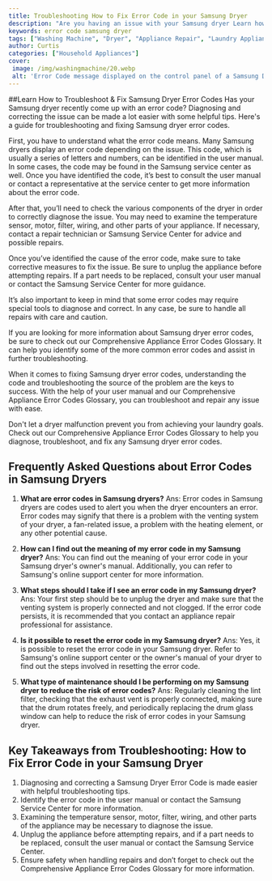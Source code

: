 ```yaml
---
title: Troubleshooting How to Fix Error Code in your Samsung Dryer
description: "Are you having an issue with your Samsung dryer Learn how to troubleshoot and fix the error codes with this step-by-step guide Get top-notch advice on keeping your dryer up and running"
keywords: error code samsung dryer
tags: ["Washing Machine", "Dryer", "Appliance Repair", "Laundry Appliances", "Appliance Brand"]
author: Curtis
categories: ["Household Appliances"]
cover: 
 image: /img/washingmachine/20.webp
 alt: 'Error Code message displayed on the control panel of a Samsung Dryer'
---
```

##Learn How to Troubleshoot & Fix Samsung Dryer Error Codes
Has your Samsung dryer recently come up with an error code? Diagnosing and correcting the issue can be made a lot easier with some helpful tips. Here's a guide for troubleshooting and fixing Samsung dryer error codes. 

First, you have to understand what the error code means. Many Samsung dryers display an error code depending on the issue. This code, which is usually a series of letters and numbers, can be identified in the user manual. In some cases, the code may be found in the Samsung service center as well. Once you have identified the code, it’s best to consult the user manual or contact a representative at the service center to get more information about the error code. 

After that, you’ll need to check the various components of the dryer in order to correctly diagnose the issue. You may need to examine the temperature sensor, motor, filter, wiring, and other parts of your appliance. If necessary, contact a repair technician or Samsung Service Center for advice and possible repairs.

Once you’ve identified the cause of the error code, make sure to take corrective measures to fix the issue. Be sure to unplug the appliance before attempting repairs. If a part needs to be replaced, consult your user manual or contact the Samsung Service Center for more guidance. 

It’s also important to keep in mind that some error codes may require special tools to diagnose and correct. In any case, be sure to handle all repairs with care and caution. 

If you are looking for more information about Samsung dryer error codes, be sure to check out our Comprehensive Appliance Error Codes Glossary. It can help you identify some of the more common error codes and assist in further troubleshooting. 

When it comes to fixing Samsung dryer error codes, understanding the code and troubleshooting the source of the problem are the keys to success. With the help of your user manual and our Comprehensive Appliance Error Codes Glossary, you can troubleshoot and repair any issue with ease. 
 
Don't let a dryer malfunction prevent you from achieving your laundry goals. Check out our Comprehensive Appliance Error Codes Glossary to help you diagnose, troubleshoot, and fix any Samsung dryer error codes.

## Frequently Asked Questions about Error Codes in Samsung Dryers

1. **What are error codes in Samsung dryers?** 
Ans: Error codes in Samsung dryers are codes used to alert you when the dryer encounters an error. Error codes may signify that there is a problem with the venting system of your dryer, a fan-related issue, a problem with the heating element, or any other potential cause.

2. **How can I find out the meaning of my error code in my Samsung dryer?**
Ans: You can find out the meaning of your error code in your Samsung dryer's owner's manual. Additionally, you can refer to Samsung's online support center for more information.

3. **What steps should I take if I see an error code in my Samsung dryer?**
Ans: Your first step should be to unplug the dryer and make sure that the venting system is properly connected and not clogged. If the error code persists, it is recommended that you contact an appliance repair professional for assistance.

4. **Is it possible to reset the error code in my Samsung dryer?**
Ans: Yes, it is possible to reset the error code in your Samsung dryer. Refer to Samsung's online support center or the owner's manual of your dryer to find out the steps involved in resetting the error code.

5. **What type of maintenance should I be performing on my Samsung dryer to reduce the risk of error codes?**
Ans: Regularly cleaning the lint filter, checking that the exhaust vent is properly connected, making sure that the drum rotates freely, and periodically replacing the drum glass window can help to reduce the risk of error codes in your Samsung dryer.

## Key Takeaways from Troubleshooting: How to Fix Error Code in your Samsung Dryer
1. Diagnosing and correcting a Samsung Dryer Error Code is made easier with helpful troubleshooting tips. 
2. Identify the error code in the user manual or contact the Samsung Service Center for more information.
3. Examining the temperature sensor, motor, filter, wiring, and other parts of the appliance may be necessary to diagnose the issue.
4. Unplug the appliance before attempting repairs, and if a part needs to be replaced, consult the user manual or contact the Samsung Service Center.
5. Ensure safety when handling repairs and don’t forget to check out the Comprehensive Appliance Error Codes Glossary for more information.
